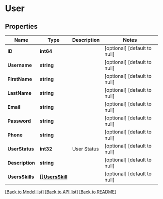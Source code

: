 # User

## Properties
| Name            | Type                              | Description | Notes                        |
|-----------------|-----------------------------------|-------------|------------------------------|
| **ID**          | **int64**                         |             | [optional] [default to null] |
| **Username**    | **string**                        |             | [optional] [default to null] |
| **FirstName**   | **string**                        |             | [optional] [default to null] |
| **LastName**    | **string**                        |             | [optional] [default to null] |
| **Email**       | **string**                        |             | [optional] [default to null] |
| **Password**    | **string**                        |             | [optional] [default to null] |
| **Phone**       | **string**                        |             | [optional] [default to null] |
| **UserStatus**  | **int32**                         | User Status | [optional] [default to null] |
| **Description** | **string**                        |             | [optional] [default to null] |
| **UsersSkills** | [**[]UsersSkill**](UsersSkill.md) |             | [optional] [default to null] |

[[Back to Model list]](../README.md#documentation-for-models) [[Back to API list]](../README.md#documentation-for-api-endpoints) [[Back to README]](../README.md)

